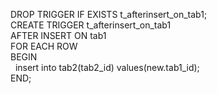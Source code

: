 DROP TRIGGER IF EXISTS t_afterinsert_on_tab1;<br />
CREATE TRIGGER t_afterinsert_on_tab1&nbsp;<br />
AFTER INSERT ON tab1<br />
FOR EACH ROW<br />
BEGIN<br />
&nbsp; insert into tab2(tab2_id) values(new.tab1_id);<br />
END;<br />